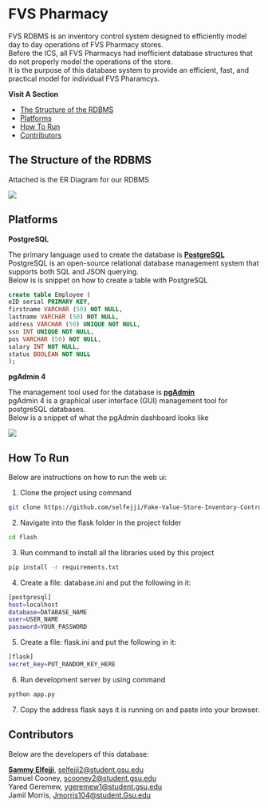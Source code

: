 # FVS Pharmacy 

FVS RDBMS is an inventory control system designed to efficiently model day to day operations of FVS Pharmacy stores.<br>
Before the ICS, all FVS Pharmacys had inefficient database structures that do not properly model the operations of the store.<br>
It is the purpose of this database system to provide an efficient, fast, and practical model for individual FVS Pharamcys.

**Visit A Section**

- [The Structure of the RDBMS](#The-Structure-of-the-RDBMS)
- [Platforms](#Platforms)
- [How To Run](#How-To-Run)
- [Contributors](#Contributors)

## The Structure of the RDBMS

Attached is the ER Diagram for our RDBMS

![](images/FVS_Pharmacy_Diagram.png?raw=true)

## Platforms

**PostgreSQL**

The primary language used to create the database is **[PostgreSQL](https://www.postgresql.org/)**<br>
PostgreSQL is an open-source relational database management system that supports both SQL and JSON querying.<br>
Below is is snippet on how to create a table with PostgreSQL

```SQL
create table Employee (
eID serial PRIMARY KEY,
firstname VARCHAR (50) NOT NULL,
lastname VARCHAR (50) NOT NULL,
address VARCHAR (50) UNIQUE NOT NULL,
ssn INT UNIQUE NOT NULL,
pos VARCHAR (50) NOT NULL,
salary INT NOT NULL,
status BOOLEAN NOT NULL
);
```

**pgAdmin 4**

The management tool used for the database is **[pgAdmin](https://www.pgadmin.org/)**<br>
pgAdmin 4 is a graphical user interface (GUI) management tool for postgreSQL databases.<br>
Below is a snippet of what the pgAdmin dashboard looks like 

![](images/pgAdmin.png?raw=true)

## How To Run

Below are instructions on how to run the web ui:

1. Clone the project using command 
```bash 
git clone https://github.com/selfejji/Fake-Value-Store-Inventory-Control-System.git
```

2. Navigate into the flask folder in the project folder<br>
```bash
cd flash
```

3. Run command to install all the libraries used by this project
```bash
pip install -r requirements.txt
```
 
4. Create a file: database.ini and put the following in it:
```bash
[postgresql]
host=localhost
database=DATABASE_NAME
user=USER_NAME
password=YOUR_PASSWORD
```

5. Create a file: flask.ini and put the following in it:
```bash
[flask]
secret_key=PUT_RANDOM_KEY_HERE
```

6. Run development server by using command 
```bash
python app.py
```
7. Copy the address flask says it is running on and paste into your browser.


## Contributors

Below are the developers of this database:

**[Sammy Elfejji](https://www.github.com/selfejji/)**, selfejji2@student.gsu.edu<br>
Samuel Cooney, scooney2@student.gsu.edu<br>
Yared Geremew, ygeremew1@student.gsu.edu<br>
Jamil Morris, Jmorris104@student.Gsu.edu
